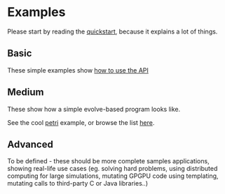 # Examples

Please start by reading the [quickstart](https://github.com/daizoru/node-evolve/tree/master/examples/quickstart.coffee "quickstart"), because it explains a lot of things.

## Basic

These simple examples show [how to use the API](https://github.com/daizoru/node-evolve/examples/basic "how to use the API")

## Medium

These show how a simple evolve-based program looks like. 

See the cool [petri](https://github.com/daizoru/node-evolve/tree/master/examples/medium/petri/README.md "petri") example, or browse the list [here](https://github.com/daizoru/node-evolve/examples/medium "here").

## Advanced

To be defined - these should be more complete samples applications,
showing real-life use cases (eg. solving hard problems, using distributed
computing for large simulations, mutating GPGPU code using templating, mutating calls to third-party C or Java libraries..)
